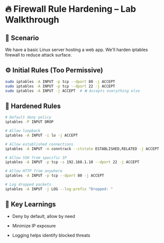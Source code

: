 # 🔥 Firewall Rule Hardening – Lab Walkthrough

## 🧱 Scenario

We have a basic Linux server hosting a web app. We'll harden iptables firewall to reduce attack surface.

## ⚙️ Initial Rules (Too Permissive)

```bash
sudo iptables -A INPUT -p tcp --dport 80 -j ACCEPT
sudo iptables -A INPUT -p tcp --dport 22 -j ACCEPT
sudo iptables -A INPUT -j ACCEPT  # ❌ Accepts everything else
```

## 🔐 Hardened Rules

```bash
# Default deny policy
iptables -P INPUT DROP

# Allow loopback
iptables -A INPUT -i lo -j ACCEPT

# Allow established connections
iptables -A INPUT -m conntrack --ctstate ESTABLISHED,RELATED -j ACCEPT

# Allow SSH from specific IP
iptables -A INPUT -p tcp -s 192.168.1.10 --dport 22 -j ACCEPT

# Allow HTTP from anywhere
iptables -A INPUT -p tcp --dport 80 -j ACCEPT

# Log dropped packets
iptables -A INPUT -j LOG --log-prefix "Dropped: "
```

## 📌 Key Learnings

- Deny by default, allow by need

- Minimize IP exposure

- Logging helps identify blocked threats


